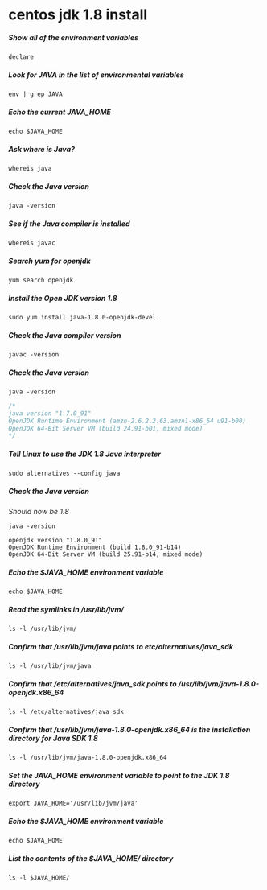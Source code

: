 # centos jdk 1.8 install

##### Show all of the environment variables
```
declare
```

##### Look for JAVA in the list of environmental variables
```
env | grep JAVA
```

##### Echo the current JAVA_HOME
```
echo $JAVA_HOME
```

##### Ask where is Java?
```
whereis java
```

##### Check the Java version
```
java -version
```

##### See if the Java compiler is installed
```
whereis javac
```

##### Search yum for openjdk
```
yum search openjdk
```

##### Install the Open JDK version 1.8
```
sudo yum install java-1.8.0-openjdk-devel
```

##### Check the Java compiler version
```
javac -version
```

##### Check the Java version
```
java -version
```
```c
/*
java version "1.7.0_91"
OpenJDK Runtime Environment (amzn-2.6.2.2.63.amzn1-x86_64 u91-b00)
OpenJDK 64-Bit Server VM (build 24.91-b01, mixed mode)
*/
```

##### Tell Linux to use the JDK 1.8 Java interpreter
```
sudo alternatives --config java
```

##### Check the Java version
*Should now be 1.8*  
```
java -version
```
```
openjdk version "1.8.0_91"
OpenJDK Runtime Environment (build 1.8.0_91-b14)
OpenJDK 64-Bit Server VM (build 25.91-b14, mixed mode)
```

##### Echo the $JAVA_HOME environment variable
```
echo $JAVA_HOME
```

##### Read the symlinks in /usr/lib/jvm/
```
ls -l /usr/lib/jvm/
```

##### Confirm that /usr/lib/jvm/java points to etc/alternatives/java_sdk
```
ls -l /usr/lib/jvm/java
```

##### Confirm that /etc/alternatives/java_sdk points to /usr/lib/jvm/java-1.8.0-openjdk.x86_64
```
ls -l /etc/alternatives/java_sdk
```

##### Confirm that /usr/lib/jvm/java-1.8.0-openjdk.x86_64 is the installation directory for Java SDK 1.8
```
ls -l /usr/lib/jvm/java-1.8.0-openjdk.x86_64
```

##### Set the JAVA_HOME environment variable to point to the JDK 1.8 directory
```
export JAVA_HOME='/usr/lib/jvm/java'
```

##### Echo the $JAVA_HOME environment variable
```
echo $JAVA_HOME
```

##### List the contents of the $JAVA_HOME/ directory
```
ls -l $JAVA_HOME/
```
